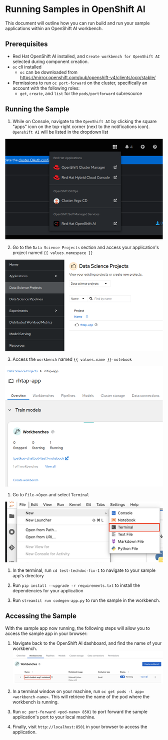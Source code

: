 # Running Samples in OpenShift AI

This document will outline how you can run build and run your sample applications within an OpenShift AI workbench.

## Prerequisites

- Red Hat OpenShift AI installed, and `Create workbench for OpenShift AI` selected during component creation.
- `oc` cli installed
   - `oc` can be downloaded from https://mirror.openshift.com/pub/openshift-v4/clients/ocp/stable/
- Permissions to run `oc port-forward` on the cluster, specifically an account with the following roles:
   - `get`, `create`, and `list` for the `pods/portforward` subresource

## Running the Sample

1) While on Console, navigate to the `OpenShift AI` by clicking the square "apps" icon on the top-right corner (next to the notifications icon). `Openshift AI` will be listed in the dropdown list

![image](./images/access-openshift-ai.png)

2) Go to the `Data Science Projects` section and access your application's project named `{{ values.namespace }}`

![image](./images/data-science-projects.png)

3) Access the `workbench` named `{{ values.name }}-notebook`

![image](./images/access-workbench.png)

1) Go to `File->Open` and select `Terminal`

![image](./images/open-terminal.png)

1) In the terminal, run `cd test-techdoc-fix-1` to navigate to your sample app's directory

2) Run `pip install --upgrade -r requirements.txt` to install the dependencies for your application

3) Run `streamlit run codegen-app.py` to run the sample in the workbench.

## Accessing the Sample

With the sample app now running, the following steps will allow you to access the sample app in your browser:

1) Navigate back to the OpenShift AI dashboard, and find the name of your workbench.
![image](./images/workbench-name.png)

1) In a terminal window on your machine, run `oc get pods -l app=<workbench-name>`. This will retrieve the name of the pod where the workbench is running.

2) Run `oc port-forward <pod-name> 8501` to port forward the sample application's port to your local machine.

3) Finally, visit `http://localhost:8501` in your browser to access the application.